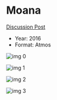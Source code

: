 # Moana

[Discussion Post](https://www.avsforum.com/threads/bass-eq-for-filtered-movies.2995212/post-58424232)

* Year: 2016
* Format: Atmos

![img 0](https://i.imgur.com/46rFL77.jpg)

![img 1](https://i.imgur.com/SENzU70.png)

![img 2](https://i.imgur.com/1LKw0JE.jpg)

![img 3](https://i.imgur.com/AtaNh2j.jpg)

